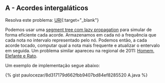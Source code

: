 
## A - Acordes intergaláticos

Resolva este problema:
[URI][uri-2658]{:target="_blank"}

Podemos usar uma [segment tree com lazy propagation][tutorial-segtree] para simular de forma eficiente cada acorde. Armazenamos em cada nó a frequência que cada nota no intervalo representado pelo nó. Podemos então, a cada acorde tocado, computar qual a nota mais frequente e atualizar o entervalo em seguida. Um problema similar apareceu na regional de 2011: [Homem, Elefante e Rato][uri-1477-homem].

Um exemplo de implementação segue abaixo:

{% gist paulocezar/8d317179d662fbb9407bd84ef8285520 A.java %}


[uri-2658]:     https://www.urionlinejudge.com.br/judge/pt/problems/view/2658
[tutorial-segtree]: https://www.hackerearth.com/practice/notes/segment-tree-and-lazy-propagation/
[uri-1477-homem]: https://www.urionlinejudge.com.br/judge/pt/problems/view/1477
